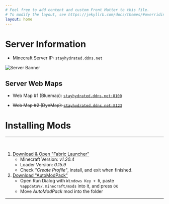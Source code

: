 ```yaml
---
# Feel free to add content and custom Front Matter to this file.
# To modify the layout, see https://jekyllrb.com/docs/themes/#overriding-theme-defaults
layout: home
---
```


# Server Information

- Minecraft Server IP: `stayhydrated.ddns.net`

![Server Banner](https://api.loohpjames.com/serverbanner.png?ip=stayhydrated.ddns.net)

## Server Web Maps

- Web Map #1 (Bluemap): [`stayhydrated.ddns.net:8100`](http://stayhydrated.ddns.net:8100)

- ~~Web Map #2 (DynMap): [`stayhydrated.ddns.net:8123`](http://stayhydrated.ddns.net:8123)~~

# Installing Mods
---
<br>

1. [Download & Open "Fabric Launcher"](https://maven.fabricmc.net/net/fabricmc/fabric-installer/1.0.1/fabric-installer-1.0.1.exe)
    - Minecraft Version: *v1.20.4*
    - Loader Version: *0.15.9*
    - Check *"Create Profile"*, install, and exit when finished.
2. [Download "AutoModPack"](https://cdn.modrinth.com/data/k68glP2e/versions/1ZPaL1PB/automodpack-fabric-4.0.0-beta1-1.20.4.jar)
    - Open Run Dialog with ```Windows Key + R```, paste ```%appdata%/.minecraft/mods``` into it, and press ```OK```
    - Move *AutoModPack* mod into the folder

---
<br>